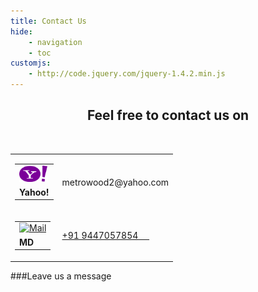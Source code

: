 ```yaml
---
title: Contact Us
hide:
    - navigation
    - toc
customjs:
    - http://code.jquery.com/jquery-1.4.2.min.js
---
```


<center>

## Feel free to contact us on

<br class="contact_us_space">

<!-- This table is nearly not possible to contruct in markdown only -->

<table id="contact_table">
    <tr></tr>
    <tr class="contact_row">
        <td class="logo">
            <table class="logo_name">
                <tr>
                    <td>
                        <a onclick="yahoo()" title="Send mail to Metrowood">
                            <img src="/assets/yahoo.png" alt="Mail" width="45px">
                        </a>
                    </td>
                </tr>
                <tr>
                    <td><b>Yahoo!</b></td>
                </tr>
            </table>
        </td>
        <td class="contact_table_details">
            <a onclick="yahoo()" title="Send mail to Metrowood">metrowood2@yahoo.com</a>
        </td>
    </tr>
    <tr class="contact_row">
        <td class="logo">
            <table class="logo_name">
                <tr>
                    <td>
                        <a href="tel:+919447057854" title="Call MD, Metrowood">
                            <img src="/assets/call.png" alt="Mail" width="45px">
                        </a>
                    </td>
                </tr>
                <tr>
                    <td><b>MD</b></td>
                </tr>
            </table>
        </td>
        <td class="contact_table_details">
            <a href="tel:+919447057854" title="Call MD, Metrowood">+91 9447057854 &emsp;</a>
            <!-- <img width=25px src="../assets/whatsapp.png"></img> -->
        </td>
    </tr>
</table>
</center>

###Leave us a message